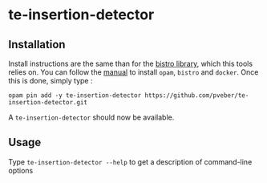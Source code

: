 # te-insertion-detector

## Installation

Install instructions are the same than for the [bistro library](https://github.com/pveber/bistro), which this tools relies on. You can follow the [manual](http://bistro.readthedocs.io/en/latest/getting-started.html) to install `opam`, `bistro` and `docker`. Once this is done, simply type :
```
opam pin add -y te-insertion-detector https://github.com/pveber/te-insertion-detector.git
```
A `te-insertion-detector` should now be available.

## Usage

Type `te-insertion-detector --help` to get a description of command-line options
